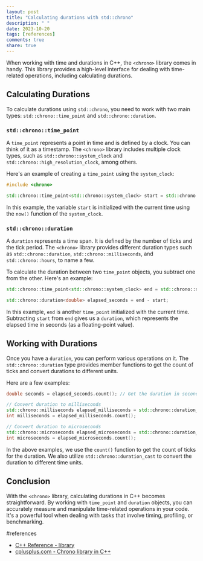 ```yaml
---
layout: post
title: "Calculating durations with std::chrono"
description: " "
date: 2023-10-20
tags: [references]
comments: true
share: true
---
```


When working with time and durations in C++, the `<chrono>` library comes in handy. This library provides a high-level interface for dealing with time-related operations, including calculating durations.

## Calculating Durations

To calculate durations using `std::chrono`, you need to work with two main types: `std::chrono::time_point` and `std::chrono::duration`. 

### `std::chrono::time_point`

A `time_point` represents a point in time and is defined by a clock. You can think of it as a timestamp. The `<chrono>` library includes multiple clock types, such as `std::chrono::system_clock` and `std::chrono::high_resolution_clock`, among others. 

Here's an example of creating a `time_point` using the `system_clock`:

```cpp
#include <chrono>

std::chrono::time_point<std::chrono::system_clock> start = std::chrono::system_clock::now();
```

In this example, the variable `start` is initialized with the current time using the `now()` function of the `system_clock`.

### `std::chrono::duration`

A `duration` represents a time span. It is defined by the number of ticks and the tick period. The `<chrono>` library provides different duration types such as `std::chrono::duration`, `std::chrono::milliseconds`, and `std::chrono::hours`, to name a few.

To calculate the duration between two `time_point` objects, you subtract one from the other. Here's an example:

```cpp
std::chrono::time_point<std::chrono::system_clock> end = std::chrono::system_clock::now();

std::chrono::duration<double> elapsed_seconds = end - start;
```

In this example, `end` is another `time_point` initialized with the current time. Subtracting `start` from `end` gives us a `duration`, which represents the elapsed time in seconds (as a floating-point value).

## Working with Durations

Once you have a `duration`, you can perform various operations on it. The `std::chrono::duration` type provides member functions to get the count of ticks and convert durations to different units.

Here are a few examples:

```cpp
double seconds = elapsed_seconds.count(); // Get the duration in seconds

// Convert duration to milliseconds
std::chrono::milliseconds elapsed_milliseconds = std::chrono::duration_cast<std::chrono::milliseconds>(elapsed_seconds);
int milliseconds = elapsed_milliseconds.count();

// Convert duration to microseconds
std::chrono::microseconds elapsed_microseconds = std::chrono::duration_cast<std::chrono::microseconds>(elapsed_seconds);
int microseconds = elapsed_microseconds.count();
```

In the above examples, we use the `count()` function to get the count of ticks for the duration. We also utilize `std::chrono::duration_cast` to convert the duration to different time units.

## Conclusion

With the `<chrono>` library, calculating durations in C++ becomes straightforward. By working with `time_point` and `duration` objects, you can accurately measure and manipulate time-related operations in your code. It's a powerful tool when dealing with tasks that involve timing, profiling, or benchmarking.

#references
- [C++ Reference - <chrono> library](https://en.cppreference.com/w/cpp/chrono)
- [cplusplus.com - Chrono library in C++](http://www.cplusplus.com/reference/chrono/)